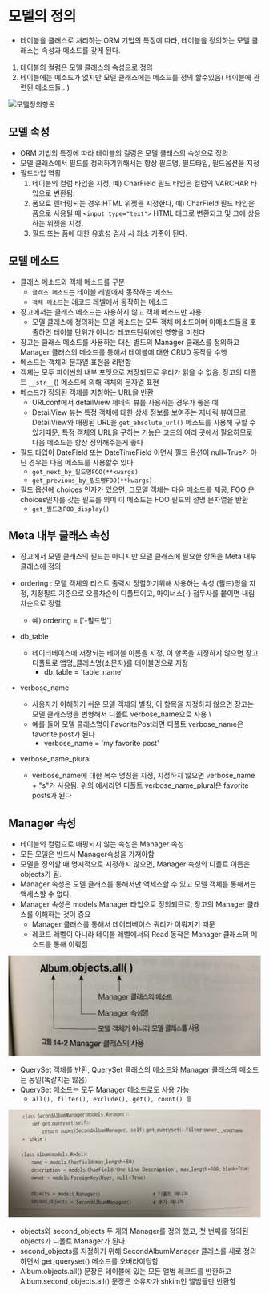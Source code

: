 # 모델의 정의

+ 테이블을 클래스로 처리하는 ORM 기법의 특징에 따라, 테이블을 정의하는 모델 클래스는 속성과 메소드를 갖게 된다.
1. 테이블의 컬럼은 모델 클래스의 속성으로 정의
2. 테이블에는 메소드가 없지만 모델 클래스에는 메소드를 정의 할수있음( 테이블에 관련된 메소드들.. )

![모델정의항목](../img/모델정의항목.jpg)

## 모델 속성
+ ORM 기법의 특징에 따라 테이블의 컬럼은 모델 클래스의 속성으로 정의
+ 모델 클래스에서 필드를 정의하기위해서는 항상 필드명, 필드타입, 필드옵션을 지정
+ 필드타입 역활
    1. 테이블의 컬럼 타입을 지정, 예) CharField 필드 타입은 컬럼의 VARCHAR 타입으로 변환됨.
    2. 폼으로 렌더링되는 경우 HTML 위젯을 지정한다, 예) CharField 필드 타입은 폼으로 사용될 때 
    `<input type="text">` HTML 태그로 변환되고 및 그에 상응하는 위젯을 지정.
    3. 필드 또는 폼에 대한 유효성 검사 시 최소 기준이 된다.
    
 ## 모델 메소드
+ 클래스 메소드와 객체 메소드를 구분
    + `클래스 메소드`는 테이블 레벨에서 동작하는 메소드
    + `객체 메소드`는 레코드 레벨에서 동작하는 메소드
+ 장고에서는 클래스 메소드는 사용하지 않고 객체 메소드만 사용
    + 모델 클래스에 정의하는 모델 메소드는 모두 객체 메소드이며 이메소드들을 호출하면 테이블 단위가 아니라
    레코드단위에만 영향을 미친다
+ 장고는 클래스 메소드를 사용하는 대신 별도의 Manager 클래스를 정의하고 Manager 클래스의 메소드를 통해서
테이블에 대한 CRUD 동작을 수행
+ 메소드는 객체의 문자열 표현을 리턴함
+ 객체는 모두 파이썬의 내부 포멧으로 저장되므로 우리가 읽을 수 없음, 장고의 디폴트 `__str__`() 메소드에 의해 객체의 문자열 표현
+ 메소드가 정의된 객체를 지칭하는 URL을 반환
    + URLconf에서 detailView 제네릭 뷰를 사용하는 경우가 좋은 예
    + DetailView 뷰는 특정 객체에 대한 상세 정보를 보여주는 제네릭 뷰이므로, DetailView와 매핑된 URL을 
    `get_absolute_url()` 메소드를 사용해 구할 수 있기때문, 특정 객체의 URL을 구하는 기능은 코드의 여러 곳에서 필요하므로
    다음 메소드는 항상 정의해주는게 좋다
+ 필드 타입이 DateField 또는 DateTimeField 이면서 필드 옵션이 null=True가 아닌 경우는 다음 메소드를 사용할수 있다
    + `get_next_by_필드명FOO(**kwargs)`    
    + `get_previous_by_필드명FOO(**kwargs)`
+ 필드 옵션에 choices 인자가 있으면, 그모델 객체는 다음 메소드를 제공, FOO 은 choices인자를 갖는 필드를 의미
이 메소드는 FOO 필드의 설명 문자열을 반환
    + `get_필드명FOO_display()`
    
## Meta 내부 클래스 속성
+ 장고에서 모델 클래스의 필드는 아니지만 모델 클래스에 필요한 항목을 Meta 내부 클래스에 정의
+ ordering : 모델  객체의 리스트 출력시 정렬하기위해 사용하는 속성 (필드)명을 지정, 지정필드 기준으로 오름차순이 디폴트이고,
마이너스(-) 접두사를 붙이면 내림차순으로 정렬
    + 예) ordering = ['-필드명']

+ db_table
    + 데이터베이스에 저장되는 테이블 이름을 지정, 이 항목을 지정하지 않으면 장고 디폴트로 앱명_클래스명(소문자)를 테이블명으로 지정
        + db_table = 'table_name'
        
+ verbose_name
    + 사용자가 이해하기 쉬운 모델 객체의 별칭, 이 항목을 지정하지 않으면 장고는 모델 클래스명을 변형해서 디폴트 verbose_name으로 사용 \
    + 예를 들어 모델 클래스명이 FavoritePost라면 디폴트 verbose_name은 favorite post가 된다
        + verbose_name = 'my favorite post'

+ verbose_name_plural
    + verbose_name에 대한 복수 명칭을 지정, 지정하지 않으면 verbose_name + "s"가 사용됨.
    위의 예시라면 디폴트 verbose_name_plural은 favorite posts가 된다
    
## Manager 속성
+ 테이블의 컬럼으로 매핑되지 않는 속성은 Manager 속성
+ 모든 모델은 반드시 Manager속성을 가져야함
+ 모델을 정의할 때 명시적으로 지정하지 않으면, Manager 속성의 디폴트 이름은 objects가 됨.
+ Manager 속성은 모델 클래스를 통해서만 액세스할 수 있고 모델 객체를 통해서는 액세스할 수 없다.
+ Manager 속성은 models.Manager 타입으로 정의되므로, 장고의 Manager 클래스를 이해하는 것이 중요
    + Manager 클래스를 통해서 데이터베이스 쿼리가 이뤄지기 때문
    + 레코드 레벨이 아니라 테이블 레벨에서의 Read 동작은 Manager 클래스의 메소드를 통해 이뤄짐
    
![Manager 클래스의 사용](../img/Manager속성.jpg)

+ QuerySet 객체를 반환, QuerySet 클래스의 메소드와 Manager 클래스의 메소드는 동일(똑같지는 않음)
+ QuerySet 메소드는 모두 Manager 메소드로도 사용 가능
    + `all(), filter(), exclude(), get(), count() 등`

![objects](../img/objects.jpg)

+ objects와 second_objects 두 개의 Manager를 정의 했고, 첫 번째롤 정의된 objects가 디폴트 Manager가 된다.
+ second_objects를 지정하기 위해 SecondAlbumManager 클래스를 새로 정의하면서 get_queryset() 메소드를 오버라이딩함
+ Album.objects.all() 문장은 테이블에 있는 모든 앨범 레코드를 반환하고 Album.second_objects.all() 문장은 소유자가
shkim인 앨범들만 반환함

